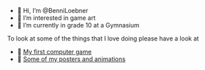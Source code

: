- 👋 Hi, I’m @BenniLoebner
- 👀 I’m interested in game art
- 🌱 I’m currently in grade 10 at a Gymnasium

To look at some of the things that I love doing please have a look at
- :space_invader: [My first computer game](https://github.com/BenniLoebner/GetBiggerTest)
- :art: [Some of my posters and animations](https://github.com/BenniLoebner/Portfolio)

<!---
BenniLoebner/BenniLoebner is a ✨ special ✨ repository because its `README.md` (this file) appears on your GitHub profile.
You can click the Preview link to take a look at your changes.
--->
